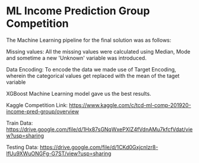 # ML Income Prediction Group Competition

The Machine Learning pipeline for the final solution was as follows:

Missing values: All the missing values were calculated using Median, Mode and sometime a new 'Unknown' variable was introduced.

Data Encoding: To encode the data we made use of Target Encoding, wherein the categorical values get replaced with the mean of the taget variable 

XGBoost Machine Learning model gave us the best results.

Kaggle Competition Link: https://www.kaggle.com/c/tcd-ml-comp-201920-income-pred-group/overview

Train Data: https://drive.google.com/file/d/1Hx87sGNqWxePXlZ4fVdnAMu7kfcfVdat/view?usp=sharing

Testing Data: https://drive.google.com/file/d/1CKd0Gxjcnlzr8-lfUu9XWuONGFg-G7ST/view?usp=sharing
